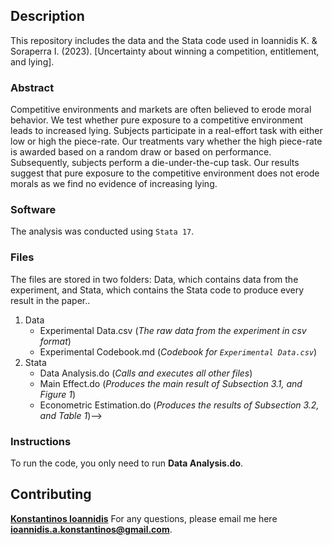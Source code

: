 ## Description

This repository includes the data and the Stata code used in Ioannidis K. & Soraperra I. (2023). [Uncertainty about winning a competition, entitlement, and lying].
<!-- (https://link.springer.com/article/10.1007/s40881-020-00094-1). *Journal of the Economic Science Association* -->

### Abstract

Competitive environments and markets are often believed to erode moral behavior. We test whether pure exposure to a competitive environment leads to increased lying. Subjects participate in a real-effort task with either low or high the piece-rate. Our treatments vary whether the high piece-rate is awarded based on a random draw or based on performance. Subsequently, subjects perform a die-under-the-cup task. Our results suggest that pure exposure to the competitive environment does not erode morals as we find no evidence of increasing lying.

### Software

The analysis was conducted using ```Stata 17```.

### Files

The files are stored in two folders: Data, which contains data from the experiment, and Stata, which contains the Stata code to produce every result in the paper..

1. Data
   * Experimental Data.csv (*The raw data from the experiment in csv format*)
   * Experimental Codebook.md (*Codebook for ```Experimental Data.csv```*)
2. Stata
   * Data Analysis.do (*Calls and executes all other files*)
   * Main Effect.do (*Produces the main result of Subsection 3.1, and Figure 1*)
   * Econometric Estimation.do (*Produces the results of Subsection 3.2, and Table 1*)-->

### Instructions
To run the code, you only need to run **Data Analysis.do**.

## Contributing

**[Konstantinos Ioannidis](http://konstantinosioannidis.com/)** 
For any questions, please email me here **ioannidis.a.konstantinos@gmail.com**.
